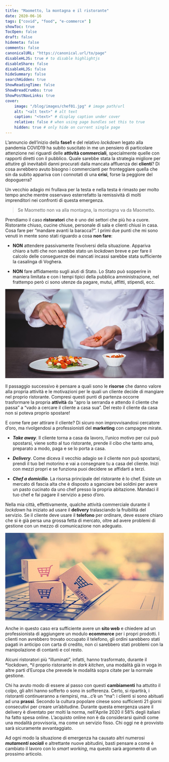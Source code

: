 ```yaml
---
title: "Maometto, la montagna e il ristorante"
date: 2020-06-16
tags: ["covid", "food", "e-commerce" ]
showToc: true
TocOpen: false
draft: false
hidemeta: false
comments: false
canonicalURL: "https://canonical.url/to/page"
disableHLJS: true # to disable highlightjs
disableShare: false
disableHLJS: false
hideSummary: false
searchHidden: true
ShowReadingTime: false
ShowBreadCrumbs: true
ShowPostNavLinks: true
cover:
    image: "/blog/images/chef01.jpg" # image path/url
    alt: "<alt text>" # alt text
    caption: "<text>" # display caption under cover
    relative: false # when using page bundles set this to true
    hidden: true # only hide on current single page
---
```

L’annuncio dell’inizio della **fase1** e del relativo *lockdown* legato alla pandemia COVID19 ha subito suscitato in me un pensiero di particolare attenzione nei riguardi delle **attività commerciali**, specialmente quelle con rapporti diretti con il pubblico. Quale sarebbe stata la strategia migliore per attutire gli inevitabili danni procurati dalla mancata affluenza dei **clienti**? Di cosa avrebbero avuto bisogno i commercianti per fronteggiare quella che sin da subito appariva con i connotati di una **crisi**, forse la peggiore del dopoguerra?

Un vecchio adagio mi frullava per la testa e nella testa è rimasto per molto tempo anche mentre osservavo esterrefatto la remissività di molti imprenditori nei confronti di questa emergenza.
> Se Maometto non va alla montagna, la montagna va da Maometto.

Prendiamo il caso **ristoratori** che è uno dei settori che più ho a cuore. Ristorante chiuso, cucine chiuse, personale di sala e clienti chiusi in casa. Cosa fare per “mandare avanti la baracca?”. I primi due punti che mi sono venuti in mente sono stati riguardo a cosa **non fare**:

* **NON** attendere passivamente l’evolversi della situazione. Appariva chiaro a tutti che non sarebbe stato un *lockdown* breve e per fare il calcolo delle conseguenze dei mancati incassi sarebbe stata sufficiente la casalinga di Voghera.

* **NON** fare affidamento sugli aiuti di Stato. Lo Stato può sopperire in maniera limitata e con i tempi tipici della pubblica amministrazione, nel frattempo però ci sono utenze da pagare, mutui, affitti, stipendi, ecc.

![aaaa](/blog/images/chef01.jpg)

Il passaggio successivo è pensare a quali sono le **risorse** che danno valore alla propria attività e le motivazioni per le quali un cliente decide di mangiare nel proprio ristorante. Compresi questi punti di partenza occorre trasformare la propria **attività** da “apro la serranda e attendo il cliente che passa” a “vado a cercare il cliente a casa sua”. Del resto il cliente da casa non si poteva proprio spostare!

E come fare per attirare il cliente? Di sicuro non improvvisandosi cercatore d’oro, ma rivolgendosi a professionisti del **marketing** con campagne mirate.

* ***Take away***. Il cliente torna a casa da lavoro, l’unico motivo per cui può spostarsi, viene sotto al tuo ristorante, prende il cibo che tanto ama, preparato a modo, paga e se lo porta a casa.

* ***Delivery***. Come diceva il vecchio adagio se il cliente non può spostarsi, prendi il tuo bel motorino e vai a consegnare tu a casa del cliente. Inizi con mezzi propri e se funziona puoi decidere se affidarti a terzi.

* ***Chef a domicilio***. La risorsa principale del ristorante è lo chef. Esiste un mercato di fascia alta che è disposto a sganciare bei soldini per avere un pasto cucinato da uno chef presso la propria abitazione. Mandaci il tuo chef e fai pagare il servizio a peso d’oro.

Nella mia città, effettivamente, qualche attività commerciale durante il *lockdown* ha iniziato ad usare il **delivery** tralasciando la fruibilità del servizio. Se il cliente deve usare il **telefono** per ordinare, deve essere chiaro che si è già persa una grossa fetta di mercato, oltre ad avere problemi di gestione con un mezzo di comunicazione non adeguato.

![](/blog/images/computer01.jpg)

Anche in questo caso era sufficiente avere un **sito web** e chiedere ad un professionista di aggiungere un modulo **ecommerce** per i propri prodotti. I clienti non avrebbero trovato occupato il telefono, gli ordini sarebbero stati pagati in anticipo con carta di credito, non ci sarebbero stati problemi con la manipolazione di contanti e col resto.

Alcuni ristoratori più “illuminati”, infatti, hanno trasformato, durante il *lockdown, *il proprio ristorante in *dark kitchen*, una modalità già in voga in altre parti d’Europa che prevede le modalità sopra citate per la normale gestione.

Chi ha avuto modo di essere al passo con questi **cambiamenti** ha attutito il colpo, gli altri hanno sofferto o sono in sofferenza. Certo, si ripartirà, i ristoranti continueranno a riempirsi, ma…c’è un “ma”: i clienti si sono abituati ad una **prassi**. Secondo la cultura popolare cinese sono sufficienti 21 giorni consecutivi per creare un’abitudine. Durante questa emergenza usare il delivery è diventato per molti la norma, nell'Aprile 2020 il 58% degli italiani ha fatto spesa online. L’acquisto online non è da considerarsi quindi come una modalità provvisoria, ma come un servizio fisso. Chi oggi ne è provvisto sarà sicuramente avvantaggiato.

Ad ogni modo la situazione di emergenza ha causato altri numerosi ***mutamenti sociali*** e altrettante nuove abitudini, basti pensare a come è cambiato il lavoro con lo *smart working*, ma questo sarà argomento di un prossimo articolo.
